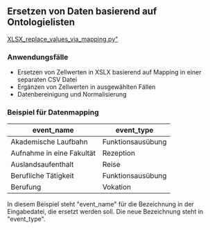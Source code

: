 <h2>Ersetzen von Daten basierend auf Ontologielisten</h2>

<a href="https://github.com/ieg-dhr/DigiKAR/blob/main/XLSX_replace_values_via_mapping.py">XLSX_replace_values_via_mapping.py"</a>

<h3>Anwendungsfälle</h3>

<ul>
  <li>Ersetzen von Zellwerten in XSLX basierend auf Mapping in einer separaten CSV Datei</li>
  <li>Ergänzen von Zellwerten in ausgewählten Fällen</li>
  <li>Datenbereinigung und Normalisierung</li>
</ul>

<h3>Beispiel für Datenmapping</h3>

|event_name               |event_type       |
|-------------------------|-----------------|
|Akademische Laufbahn     |Funktionsausübung|
|Aufnahme in eine Fakultät|Rezeption        |
|Auslandsaufenthalt       |Reise            |
|Berufliche Tätigkeit     |Funktionsausübung|
|Berufung                 |Vokation         |

<p>In diesem Beispiel steht "event_name" für die Bezeichnung in der Eingabedatei, die ersetzt werden soll. Die neue Bezeichnung steht in "event_type".</p>

